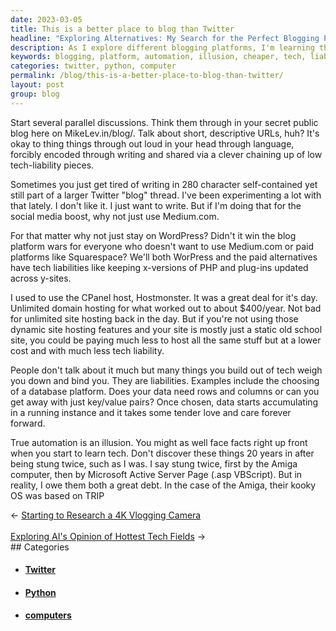 ```yaml
---
date: 2023-03-05
title: This is a better place to blog than Twitter
headline: "Exploring Alternatives: My Search for the Perfect Blogging Platform"
description: As I explore different blogging platforms, I'm learning that true automation is an illusion. I'm looking for cheaper options with less tech liability, while still remembering the debt I owe computers after being stung twice. Join me on my journey to find the perfect blogging platform.
keywords: blogging, platform, automation, illusion, cheaper, tech, liability, debt, journey, Twitter, Hostmonster, domain, hosting, experimenting, thoughts, options, computers, stung
categories: twitter, python, computer
permalink: /blog/this-is-a-better-place-to-blog-than-twitter/
layout: post
group: blog
---
```



Start several parallel discussions. Think them through in your secret public blog here on MikeLev.in/blog/. Talk about short, descriptive URLs, huh? It's okay to thing things through out loud in your head through language, forcibly encoded through writing and shared via a clever chaining up of low tech-liability pieces.

Sometimes you just get tired of writing in 280 character self-contained yet still part of a larger Twitter "blog" thread. I've been experimenting a lot with that lately. I don't like it. I just want to write. But if I'm doing that for the social media boost, why not just use Medium.com.

For that matter why not just stay on WordPress? Didn't it win the blog platform wars for everyone who doesn't want to use Medium.com or paid platforms like Squarespace? We'll both WorPress and the paid alternatives have tech liabilities like keeping x-versions of PHP and plug-ins updated across y-sites.

I used to use the CPanel host, Hostmonster. It was a great deal for it's day. Unlimited domain hosting for what worked out to about $400/year. Not bad for unlimited site hosting back in the day. But if you're not using those dynamic site hosting features and your site is mostly just a static old school site, you could be paying much less to host all the same stuff but at a lower cost and with much less tech liability.

People don't talk about it much but many things you build out of tech weigh you down and bind you. They are liabilities. Examples include the choosing of a database platform. Does your data need rows and columns or can you get away with just key/value pairs? Once chosen, data starts accumulating in a running instance and it takes some tender love and care forever forward.

True automation is an illusion. You might as well face facts right up front when you start to learn tech. Don't discover these things 20 years in after being stung twice, such as I was. I say stung twice, first by the Amiga computer, then by Microsoft Active Server Page (.asp VBScript). But in reality, I owe them both a great debt. In the case of the Amiga, their kooky OS was based on TRIP


<div class="arrow-links"><div class="post-nav-prev"><span class="arrow">&larr;&nbsp;</span><a href="/blog/starting-to-research-a-4k-vlogging-camera/">Starting to Research a 4K Vlogging Camera</a></div> &nbsp; <div class="post-nav-next"><a href="/blog/exploring-ai-s-opinion-of-hottest-tech-fields/">Exploring AI's Opinion of Hottest Tech Fields</a><span class="arrow">&nbsp;&rarr;</span></div></div>
## Categories

<ul>
<li><h4><a href='/twitter/'>Twitter</a></h4></li>
<li><h4><a href='/python/'>Python</a></h4></li>
<li><h4><a href='/computer/'>computers</a></h4></li></ul>